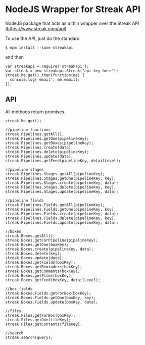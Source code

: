 # NodeJS Wrapper for Streak API

NodeJS package that acts as a thin wrapper over the Streak API (https://www.streak.com/api).

To use the API, just do the standard

    $ npm install --save streakapi

and then

    var streakapi = require('streakapi');
    var streak = new streakapi.Streak("api key here");
    streak.Me.get().then(function(me) {
      console.log('email', me.email);
    });

## API

All methods return promises.

    streak.Me.get();

    //pipeline functions
    streak.Pipelines.getAll();
    streak.Pipelines.getOne(pipelineKey);
    streak.Pipelines.getBoxes(pipelineKey);
    streak.Pipelines.create(data);
    streak.Pipelines.delete(pipelineKey);
    streak.Pipelines.update(data);
    streak.Pipelines.getFeed(pipelineKey, detailLevel);

    //pipeline stages
    streak.Pipelines.Stages.getAll(pipelineKey);
    streak.Pipelines.Stages.getOne(pipelineKey, key);
    streak.Pipelines.Stages.create(pipelineKey, data);
    streak.Pipelines.Stages.delete(pipelineKey, key);
    streak.Pipelines.Stages.update(pipelineKey, data);

    //pipeline fields
    streak.Pipelines.Fields.getAll(pipelineKey);
    streak.Pipelines.Fields.getOne(pipelineKey, key);
    streak.Pipelines.Fields.create(pipelineKey, data);
    streak.Pipelines.Fields.delete(pipelineKey, key);
    streak.Pipelines.Fields.update(pipelineKey, data);

    //boxes
    streak.Boxes.getAll();
    streak.Boxes.getForPipeline(pipelineKey);
    streak.Boxes.getOne(boxKey);
    streak.Boxes.create(pipelineKey, data);
    streak.Boxes.delete(key);
    streak.Boxes.update(data);
    streak.Boxes.getFields(boxKey);
    streak.Boxes.getReminders(boxKey);
    streak.Boxes.getComments(boxKey);
    streak.Boxes.getFiles(boxKey);
    streak.Boxes.getFeed(boxKey, detailLevel);

    //box fields
    streak.Boxes.Fields.getForBox(boxKey);
    streak.Boxes.Fields.getOne(boxKey, key);
    streak.Boxes.Fields.update(boxKey, data);

    //files
    streak.Files.getForBox(boxKey);
    streak.Files.getOne(fileKey);
    streak.Files.getContents(fileKey);

    //search
    streak.search(query);
